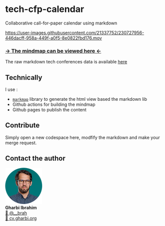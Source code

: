 # tech-cfp-calendar
Collaborative call-for-paper calendar using markdown 

https://user-images.githubusercontent.com/21337752/230727956-446dacff-958a-449f-a0f5-8e0822fbd176.mov

### [→ The mindmap can be viewed here ←](https://gbrah.github.io/tech-cfp-calendar/)

The raw markdown tech conferences data is available [here](https://raw.githubusercontent.com/gbrah/tech-cfp-calendar/main/calendar.mdp)

## Technically

I use :

* [`markmap`](https://markmap.js.org/) library to generate the html view based the markdown lib 
* Github actions for building the mindmap
* Github pages to publish the content 

## Contribute 

Simply open a new codespace here, modfify the markdown and make your merge request.

## Contact the author

![avatar](./avatar.png)  
**Gharbi Ibrahim**  
[🔗 @__brah​](https://twitter.com/__brah)  
[🔗 cv.gharbi.org](http://blog.worldline.tech)


